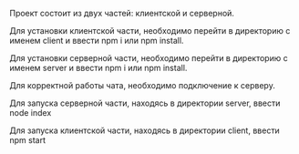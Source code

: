 Проект состоит из двух частей: клиентской и серверной.

Для установки клиентской части, необходимо перейти в директорию с 
именем client и ввести npm i или npm install.

Для установки серверной части, необходимо перейти в директорию с 
именем server и ввести npm i или npm install.

Для корректной работы чата, необходимо подключение к серверу.

Для запуска серверной части, находясь в директории server, 
ввести node index

Для запуска клиентской части, находясь в директории client, 
ввести npm start
